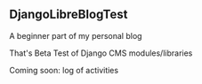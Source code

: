 <h2><b>DjangoLibreBlogTest</b></h2>

<p>A beginner part of my personal blog</p>
<p>That's Beta Test of Django CMS modules/libraries</p>
<p>Coming soon: log of activities</p>
